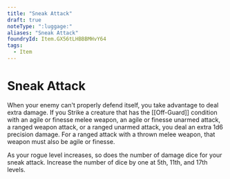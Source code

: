 ```yaml
---
title: "Sneak Attack"
draft: true
noteType: ":luggage:"
aliases: "Sneak Attack"
foundryId: Item.GX56tLHBBBMHvY64
tags:
  - Item
---
```


# Sneak Attack

When your enemy can't properly defend itself, you take advantage to deal extra damage. If you Strike a creature that has the [[Off-Guard]] condition with an agile or finesse melee weapon, an agile or finesse unarmed attack, a ranged weapon attack, or a ranged unarmed attack, you deal an extra 1d6 precision damage. For a ranged attack with a thrown melee weapon, that weapon must also be agile or finesse.

As your rogue level increases, so does the number of damage dice for your sneak attack. Increase the number of dice by one at 5th, 11th, and 17th levels.
